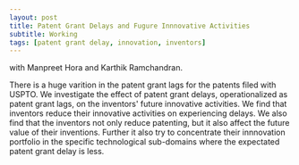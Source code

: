 ```yaml
---
layout: post
title: Patent Grant Delays and Fugure Innnovative Activities
subtitle: Working
tags: [patent grant delay, innovation, inventors]
---
```

with Manpreet Hora and Karthik Ramchandran.

There is a huge varition in the patent grant lags for the patents filed with USPTO. We investigate the effect of patent grant delays, operationalized as patent grant lags, on the inventors' future innovative activities. We find that inventors reduce their innovative activities on experiencing delays. We also find that the inventors not only reduce patenting, but it also affect the future value of their inventions. Further it also try to concentrate their innnovation portfolio in the specific technological sub-domains where the expectated patent grant delay is less.
